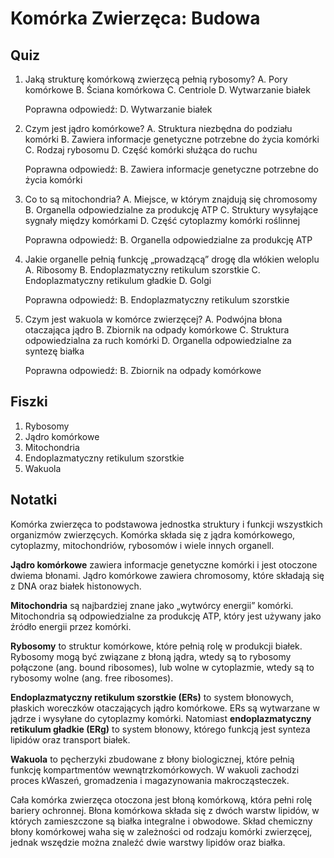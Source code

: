  # Komórka Zwierzęca: Budowa

## Quiz

1. Jaką strukturę komórkową zwierzęcą pełnią rybosomy?
A. Pory komórkowe
B. Ściana komórkowa
C. Centriole
D. Wytwarzanie białek

    Poprawna odpowiedź: D. Wytwarzanie białek

2. Czym jest jądro komórkowe?
A. Struktura niezbędna do podziału komórki
B. Zawiera informacje genetyczne potrzebne do życia komórki
C. Rodzaj rybosomu
D. Część komórki służąca do ruchu

    Poprawna odpowiedź: B. Zawiera informacje genetyczne potrzebne do życia komórki

3. Co to są mitochondria?
A. Miejsce, w którym znajdują się chromosomy
B. Organella odpowiedzialne za produkcję ATP
C. Struktury wysyłające sygnały między komórkami
D. Część cytoplazmy komórki roślinnej

    Poprawna odpowiedź: B. Organella odpowiedzialne za produkcję ATP

4. Jakie organelle pełnią funkcję „prowadzącą” drogę dla włókien weloplu
A. Ribosomy
B. Endoplazmatyczny retikulum szorstkie
C. Endoplazmatyczny retikulum gładkie
D. Golgi

    Poprawna odpowiedź: B. Endoplazmatyczny retikulum szorstkie

5. Czym jest wakuola w komórce zwierzęcej?
A. Podwójna błona otaczająca jądro
B. Zbiornik na odpady komórkowe
C. Struktura odpowiedzialna za ruch komórki
D. Organella odpowiedzialne za syntezę białka

    Poprawna odpowiedź: B. Zbiornik na odpady komórkowe

## Fiszki

1. Rybosomy
2. Jądro komórkowe
3. Mitochondria
4. Endoplazmatyczny retikulum szorstkie
5. Wakuola

## Notatki

Komórka zwierzęca to podstawowa jednostka struktury i funkcji wszystkich organizmów zwierzęcych. Komórka składa się z jądra komórkowego, cytoplazmy, mitochondriów, rybosomów i wiele innych organell.

**Jądro komórkowe** zawiera informacje genetyczne komórki i jest otoczone dwiema błonami. Jądro komórkowe zawiera chromosomy, które składają się z DNA oraz białek histonowych.

**Mitochondria** są najbardziej znane jako „wytwórcy energii” komórki. Mitochondria są odpowiedzialne za produkcję ATP, który jest używany jako źródło energii przez komórki.

**Rybosomy** to struktur komórkowe, które pełnią rolę w produkcji białek. Rybosomy mogą być związane z błoną jądra, wtedy są to rybosomy połączone (ang. bound ribosomes), lub wolne w cytoplazmie, wtedy są to rybosomy wolne (ang.
free ribosomes).

**Endoplazmatyczny retikulum szorstkie (ERs)** to system błonowych, płaskich woreczków otaczających jądro komórkowe. ERs są wytwarzane w jądrze i wysyłane do cytoplazmy komórki. Natomiast **endoplazmatyczny retikulum gładkie (ERg)** to system błonowy, którego funkcją jest synteza lipidów oraz transport białek.

**Wakuola** to pęcherzyki zbudowane z błony biologicznej, które pełnią funkcję kompartmentów wewnątrzkomórkowych. W wakuoli zachodzi proces kWaszeń, gromadzenia i magazynowania makrocząsteczek.

Cała komórka zwierzęca otoczona jest błoną komórkową, która pełni rolę bariery ochronnej. Błona komórkowa składa się z dwóch warstw lipidów, w których zamieszczone są białka integralne i obwodowe. Skład chemiczny błony komórkowej waha się w zależności od rodzaju komórki zwierzęcej, jednak wszędzie można znaleźć dwie warstwy lipidów oraz białka.